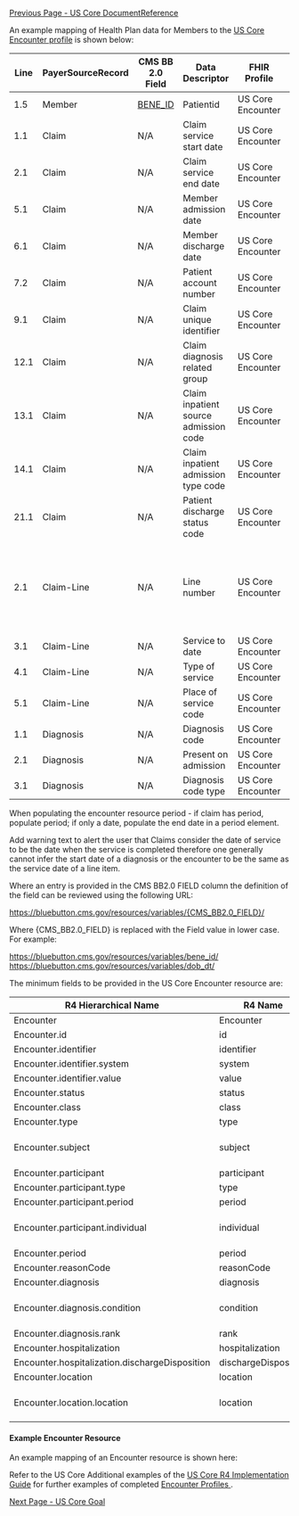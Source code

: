 [Previous Page - US Core DocumentReference](USCoreDocumentReference.html)

An example mapping of Health Plan data for Members to the [US Core Encounter profile](http://hl7.org/fhir/us/core/StructureDefinition-us-core-encounter.html) is shown below:

| Line | PayerSourceRecord | CMS BB 2.0 Field | Data Descriptor                       | FHIR Profile      | Profile Field                                                            | ValueSet                                                                      | Notes                              |
|------|-------------------|------------------|---------------------------------------|-------------------|--------------------------------------------------------------------------|-------------------------------------------------------------------------------|------------------------------------|
| 1.5  | Member            | [BENE_ID](https://bluebutton.cms.gov/resources/variables/bene_id)          | Patientid                             | US Core Encounter | .subject                                                                 |                                                                               | Reference(Patient)                 |
| 1.1  | Claim             |  N/A                | Claim service start date              | US Core Encounter | .period.start                                                            |                                                                               |                                    |
| 2.1  | Claim             | N/A             | Claim service end date                | US Core Encounter | .period.end                                                              |                                                                               |                                    |
| 5.1  | Claim             | N/A                 | Member admission date                 | US Core Encounter | .period.start                                                            |                                                                               | Overrides claim service start date |
| 6.1  | Claim             | N/A                 | Member discharge date                 | US Core Encounter | .period.end                                                              |                                                                               | Overrides claim service end date   |
| 7.2  | Claim             | N/A                 | Patient account number                | US Core Encounter | .subject                                                                 |                                                                               | Reference(Patient)                 |
| 9.1  | Claim             | N/A                 | Claim unique identifier               | US Core Encounter | .identifier.id                                                           |                                                                               |                                    |
| 12.1 | Claim             | N/A                 | Claim diagnosis related group         | US Core Encounter | .diagnosis.id                                                            |                                                                               | .diagnosis.use                     |
| 13.1 | Claim             | N/A                 | Claim inpatient source admission code | US Core Encounter | .class                                                                   | http://build.fhir.org/v3/ActEncounterCode/vs.html                             |                                    |
| 14.1 | Claim             | N/A                 | Claim inpatient admission type code   | US Core Encounter | .type                                                                    | https://build.fhir.org/ig/HL7/US-Core-R4/ValueSet-us-core-encounter-type.html | CPT Coding                         |
| 21.1 | Claim             | N/A                 | Patient discharge status code         | US Core Encounter | .hospitalization.dischargeDisposition                                    |                                                                               |                                    |
| 2.1  | Claim-Line        | N/A                 | Line number                           | US Core Encounter | .diagnosis.id                                                            |                                                                               |Without Claim Identifier Claim Line is Not relevant or useful. Hence, .diagnosis.id does not need to be used. |
| 3.1  | Claim-Line        | N/A                 | Service to date                       | US Core Encounter | .diagnosis.condition.Reference(Procedure).occurence.occurrencePeriod.end |                                                                               |                                    |
| 4.1  | Claim-Line        | N/A                 | Type of service                       | US Core Encounter | .diagnosis.condition.Reference(Procedure).type                           |                                                                               |                                    |
| 5.1  | Claim-Line        | N/A                 | Place of service code                 | US Core Encounter | .location.location.Reference(Location).type                              |                                                                               |                                    |
| 1.1  | Diagnosis         | N/A                 | Diagnosis code                        | US Core Encounter | .diagnosis.condition                                                     |                                                                               |                                    |
| 2.1  | Diagnosis         | N/A                 | Present on admission                  | US Core Encounter | .diagnosis.condition                                                     | http://build.fhir.org/valueset-diagnosis-role.html                            | .diagnosis.use                     |
| 3.1  | Diagnosis         | N/A                 | Diagnosis code type                   | US Core Encounter | .diagnosis.condition.Reference(Condition).code                           |                                                                               |                                    |

When populating the encounter resource period - if claim has period, populate period; if only a date, populate the end date in a period element.

Add warning text to alert the user that Claims consider the date of service to be the date when the service is completed therefore one generally cannot infer the start date of a diagnosis or the encounter to be the same as the service date of a line item.

Where an entry is provided in the CMS BB2.0 FIELD column the definition of the field can be reviewed using the following URL:

https://bluebutton.cms.gov/resources/variables/{CMS_BB2.0_FIELD}/

Where {CMS_BB2.0_FIELD} is replaced with the Field value in lower case. For example:

https://bluebutton.cms.gov/resources/variables/bene_id/
https://bluebutton.cms.gov/resources/variables/dob_dt/

The minimum fields to be provided in the US Core Encounter resource are:

| R4 Hierarchical Name                           | R4 Name              | Card. | Type                                                             |
|------------------------------------------------|----------------------|-------|------------------------------------------------------------------|
| Encounter                                      | Encounter            | 0..*  |                                                                  |
| Encounter.id                                   | id                   | 0..1  | id                                                               |
| Encounter.identifier                           | identifier           | 0..*  | Identifier                                                       |
| Encounter.identifier.system                    | system               | 1..1  | uri                                                              |
| Encounter.identifier.value                     | value                | 1..1  | string                                                           |
| Encounter.status                               | status               | 1..1  | code                                                             |
| Encounter.class                                | class                | 1..1  | Coding                                                           |
| Encounter.type                                 | type                 | 1..*  | CodeableConcept                                                  |
| Encounter.subject                              | subject              | 1..1  | Reference(US Core Patient Profile)                               |
| Encounter.participant                          | participant          | 0..*  | BackboneElement                                                  |
| Encounter.participant.type                     | type                 | 0..*  | CodeableConcept                                                  |
| Encounter.participant.period                   | period               | 0..1  | Period                                                           |
| Encounter.participant.individual               | individual           | 0..1  | Reference(US Core Practitioner Profile)                          |
| Encounter.period                               | period               | 0..1  | Period                                                           |
| Encounter.reasonCode                           | reasonCode           | 0..*  | CodeableConcept                                                  |
| Encounter.diagnosis                            | diagnosis            | 0..*  | BackboneElement                                                  |
| Encounter.diagnosis.condition                  | condition            | 1..1  | Reference(US Core Condition Profile | US Core Procedure Profile) |
| Encounter.diagnosis.rank                       | rank                 | 0..1  | positiveInt                                                      |
| Encounter.hospitalization                      | hospitalization      | 0..1  | BackboneElement                                                  |
| Encounter.hospitalization.dischargeDisposition | dischargeDisposition | 0..1  | CodeableConcept                                                  |
| Encounter.location                             | location             | 0..*  | BackboneElement                                                  |
| Encounter.location.location                    | location             | 1..1  | Reference(US Core Location Profile)                              |

#### Example Encounter Resource

An example mapping of an Encounter resource is shown here:

Refer to the US Core Additional examples of the [US Core R4 Implementation Guide](http://hl7.org/fhir/us/core/) for further examples of completed [Encounter Profiles ](http://hl7.org/fhir/us/core/StructureDefinition-us-core-encounter.html).




[Next Page - US Core Goal](USCoreGoal.html)

